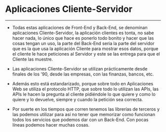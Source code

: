 # Aplicaciones Cliente-Servidor
---

* Todas estas aplicaciones de Front-End y Back-End, se denominan aplicaciones Cliente-Servidor, la aplicación clientes es tonta, no sabe hacer nada, lo único que hace es ponerlo todo bonito y hacer que las cosas tengan un uso, la parte del Back-End seria la parte del servidor que es la que usa la aplicación Cliente para mostrar esos datos, porque el cliente le hace peticiones al Servidor y este se las entrega para que el Cliente las muestre.

* Las aplicaciones Cliente-Servidor se utilizan prácticamente desde finales de los '90, desde las empresas, con las finanzas, bancos, etc.

* Además esto está estandarizado, porque sobre todo en Aplicaciones Web se utiliza el protocolo HTTP, que sobre todo lo utilizan las APIs, las APIs le hacen la pregunta al cliente pidiéndole lo que quiere y como lo quiere y lo devuelve, siempre y cuando la petición sea correcta.

* Por suerte en los tiempos que corren tenemos las librerías de terceros y las podemos utilizar para así no tener que memorizar como funcionan todos los servicios que podemos dar con un Back-End. Con pocas líneas podemos hacer muchas cosas.